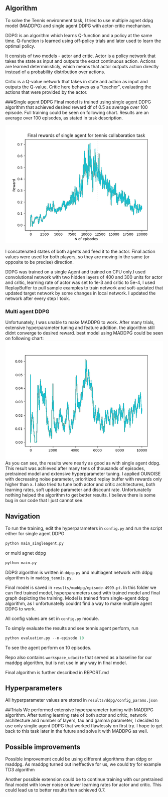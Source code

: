 ## Algorithm
To solve the Tennis environment task, I tried to use multiple agnet ddpg model (MADDPG) and single agent DDPG with actor-critic mechanism.

DDPG is an algorithm which learns Q-function and a policy at the same time. Q-function is learned 
using off-policy trials and later used to learn the optimal policy. 

It consists of two models - actor and critic. Actor is a policy network that takes the state as 
input and outputs the exact continuous action. Actions are learned deterministicly, which means
that actor outputs action directly instead of a probability distribution over actions.

Critic is a Q-value network that takes in state and action as input and outputs the Q-value. 
Critic here behaves as a "teacher", evaluating the actions that were provided by the actor.


###Single agent DDPG
Final model is trained using single agent DDPG algorithm that achieved desired reward df of 0.5 as average over 100 episode. 
Full training could be seen on following chart. Results are an average over 100 episodes, as stated in task description. 

![ddpg](results/ddpg/result_plot.png)

I concatenated states of both agents and feed it to the actor. Final action values were used for 
both players, so they are moving in the same (or opposite to be precise) direction.   

DDPG was trained on a single Agent and trained on CPU only.I used convolutional network with two 
hidden layers of 400 and 300 units for actor and critic, learning rate of actor was set to 1e-3 and 
critic to 5e-4, I used ReplayBuffer to pull sample examples to train network and soft-updated 
that updated target network by some changes in local network. I updated the network after every step I took.

### Multi agent DDPG
Unfortunately, I was unable to make MADDPG to work. After many trials, extensive hyperparameter 
tuning and feature addition. the algorithm still didnt converge to desired reward. best model using MADDPG 
could be seen on following chart:
![maddpg](results/maddpg/result_plot.png)
As you can see, the results were nearly as good as with single agent ddpg. This result was achieved 
after many tens of thousands of episodes, pretrained model and extensive hyperparameter tuning. I 
applied OUNOISE with decreasing noise parameter, prioritized replay buffer with rewards only higher 
than x. I also tried tu tune both actor and critic architectures, both learning rates, soft update 
parameter and discount rate. Unfortunatelly nothing helped the algorithm to get better results. I
believe there is some bug in our code that I just cannot see.


## Navigation
To run the training, edit the hyperparameters in `config.py` and run the script either for single agent DDPG
```python
python main_singleagent.py
```
or multi agnet ddpg
```python
python main.py
```
DDPG algorithm is written in `ddpg.py` and multiagent network with ddpg algorithm is in `maddpg_tennis.py`.

Final model is saved in `results/maddpg/episode-4999.pt`. In this folder we can find trained model, hyperparameters used with trained model and final graph depicting the training.
Model is trained from single-agent ddpg algorithm, as I unfortunatelly couldnt find a way to make multiple agent DDPG to work. 

All config values are set in `config.py` module.

To simply evaluate the results and see tennis agent perform, run
```python 
python evaluation.py --n-episode 10
```
To see the agent perform on 10 episodes.

Repo also contains `workspace_udacite` that served as a baseline for our maddpg algorithm, but is not use in any way in final model.

Final algorithm is further described in REPORT.md
## Hyperparameters
All hyperparameter values are stored in `results/ddpg/config_params.json`

##Trials
We performed extensive hyperparameter tuning with MADDPG algorithm. After tuning learning rate of 
both actor and critic, network architecture and number of layers, tau and gamma parameter, I 
decided to use only singlie agent DDPG that worked flawlessly on first try. I hope to get back
to this task later in the future and solve it with MADDPG as well.


## Possible improvements
Possible improvement could be using different algorithms than ddpg or maddpg. As maddpg turned out
ineffective for us, we could try for example TD3 algorithm

Another possible extension could be to continue training with our pretrained final model with lower 
noise or lower learning rates for actor and critic. This could lead us to better results than achieved 0.7.